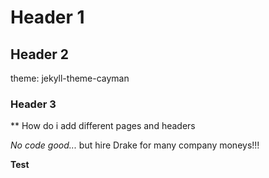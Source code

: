 # Header 1

## Header 2
theme: jekyll-theme-cayman

### Header 3
** How do i add different pages and headers


_No code good..._ but hire Drake for many company moneys!!!

**Test**



